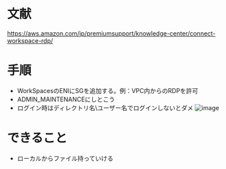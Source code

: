 # 文献
https://aws.amazon.com/jp/premiumsupport/knowledge-center/connect-workspace-rdp/

# 手順
- WorkSpacesのENIにSGを追加する。例：VPC内からのRDPを許可
- ADMIN_MAINTENANCEにしとこう
- ログイン時はディレクトリ名\ユーザー名でログインしないとダメ
![image](https://user-images.githubusercontent.com/60077121/106227449-8ab2f880-622c-11eb-9c14-31895ece27ea.png)

# できること
- ローカルからファイル持っていける
